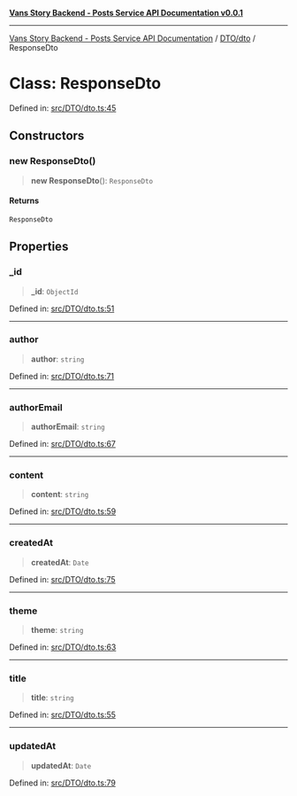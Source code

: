 [**Vans Story Backend - Posts Service API Documentation v0.0.1**](README.md)

***

[Vans Story Backend - Posts Service API Documentation](modules.md) / [DTO/dto](DTO\dto\README.md) / ResponseDto

# Class: ResponseDto

Defined in: [src/DTO/dto.ts:45](https://github.com/JONGHYUNVAN/vans_story_be_post/blob/30670f9b5f4ff4f94181bc9d1b844416ab74ddc8/src/DTO/dto.ts#L45)

## Constructors

### new ResponseDto()

> **new ResponseDto**(): `ResponseDto`

#### Returns

`ResponseDto`

## Properties

### \_id

> **\_id**: `ObjectId`

Defined in: [src/DTO/dto.ts:51](https://github.com/JONGHYUNVAN/vans_story_be_post/blob/30670f9b5f4ff4f94181bc9d1b844416ab74ddc8/src/DTO/dto.ts#L51)

***

### author

> **author**: `string`

Defined in: [src/DTO/dto.ts:71](https://github.com/JONGHYUNVAN/vans_story_be_post/blob/30670f9b5f4ff4f94181bc9d1b844416ab74ddc8/src/DTO/dto.ts#L71)

***

### authorEmail

> **authorEmail**: `string`

Defined in: [src/DTO/dto.ts:67](https://github.com/JONGHYUNVAN/vans_story_be_post/blob/30670f9b5f4ff4f94181bc9d1b844416ab74ddc8/src/DTO/dto.ts#L67)

***

### content

> **content**: `string`

Defined in: [src/DTO/dto.ts:59](https://github.com/JONGHYUNVAN/vans_story_be_post/blob/30670f9b5f4ff4f94181bc9d1b844416ab74ddc8/src/DTO/dto.ts#L59)

***

### createdAt

> **createdAt**: `Date`

Defined in: [src/DTO/dto.ts:75](https://github.com/JONGHYUNVAN/vans_story_be_post/blob/30670f9b5f4ff4f94181bc9d1b844416ab74ddc8/src/DTO/dto.ts#L75)

***

### theme

> **theme**: `string`

Defined in: [src/DTO/dto.ts:63](https://github.com/JONGHYUNVAN/vans_story_be_post/blob/30670f9b5f4ff4f94181bc9d1b844416ab74ddc8/src/DTO/dto.ts#L63)

***

### title

> **title**: `string`

Defined in: [src/DTO/dto.ts:55](https://github.com/JONGHYUNVAN/vans_story_be_post/blob/30670f9b5f4ff4f94181bc9d1b844416ab74ddc8/src/DTO/dto.ts#L55)

***

### updatedAt

> **updatedAt**: `Date`

Defined in: [src/DTO/dto.ts:79](https://github.com/JONGHYUNVAN/vans_story_be_post/blob/30670f9b5f4ff4f94181bc9d1b844416ab74ddc8/src/DTO/dto.ts#L79)
